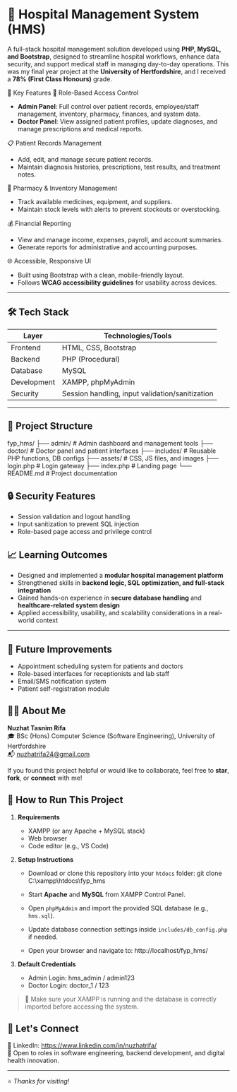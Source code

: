 # 🏥 Hospital Management System (HMS)

A full-stack hospital management solution developed using **PHP, MySQL, and Bootstrap**, designed to streamline hospital workflows, enhance data security, and support medical staff in managing day-to-day operations. This was my final year project at the **University of Hertfordshire**, and I received a **78% (First Class Honours)** grade.


 🔑 Key Features
 🔐 Role-Based Access Control
- **Admin Panel**: Full control over patient records, employee/staff management, inventory, pharmacy, finances, and system data.
- **Doctor Panel**: View assigned patient profiles, update diagnoses, and manage prescriptions and medical reports.

📋 Patient Records Management
- Add, edit, and manage secure patient records.
- Maintain diagnosis histories, prescriptions, test results, and treatment notes.

💊 Pharmacy & Inventory Management
- Track available medicines, equipment, and suppliers.
- Maintain stock levels with alerts to prevent stockouts or overstocking.

 💰 Financial Reporting
- View and manage income, expenses, payroll, and account summaries.
- Generate reports for administrative and accounting purposes.

🌐 Accessible, Responsive UI
- Built using Bootstrap with a clean, mobile-friendly layout.
- Follows **WCAG accessibility guidelines** for usability across devices.

---

## 🛠️ Tech Stack

| Layer        | Technologies/Tools                              |
|--------------|--------------------------------------------------|
| Frontend     | HTML, CSS, Bootstrap                            |
| Backend      | PHP (Procedural)                                |
| Database     | MySQL                                           |
| Development  | XAMPP, phpMyAdmin                               |
| Security     | Session handling, input validation/sanitization |

---

## 📁 Project Structure

fyp_hms/
├── admin/ # Admin dashboard and management tools
├── doctor/ # Doctor panel and patient interfaces
├── includes/ # Reusable PHP functions, DB configs
├── assets/ # CSS, JS files, and images
├── login.php # Login gateway
├── index.php # Landing page
└── README.md # Project documentation



## 🔒 Security Features

- Session validation and logout handling
- Input sanitization to prevent SQL injection
- Role-based page access and privilege control

## 📈 Learning Outcomes

- Designed and implemented a **modular hospital management platform**
- Strengthened skills in **backend logic, SQL optimization, and full-stack integration**
- Gained hands-on experience in **secure database handling** and **healthcare-related system design**
- Applied accessibility, usability, and scalability considerations in a real-world context

---

## 🚀 Future Improvements

- Appointment scheduling system for patients and doctors  
- Role-based interfaces for receptionists and lab staff  
- Email/SMS notification system  
- Patient self-registration module  


## 🙋‍♀️ About Me

**Nuzhat Tasnim Rifa**  
🎓 BSc (Hons) Computer Science (Software Engineering), University of Hertfordshire  
📬 nuzhatrifa24@gmail.com  

If you found this project helpful or would like to collaborate, feel free to **star**, **fork**, or **connect** with me!

## 🧪 How to Run This Project

1. **Requirements**
   - XAMPP (or any Apache + MySQL stack)
   - Web browser
   - Code editor (e.g., VS Code)

2. **Setup Instructions**
   - Download or clone this repository into your `htdocs` folder:
     git clone <your-repo-link> C:\xampp\htdocs\fyp_hms
    
   - Start **Apache** and **MySQL** from XAMPP Control Panel.
   - Open `phpMyAdmin` and import the provided SQL database (e.g., `hms.sql`).
   - Update database connection settings inside `includes/db_config.php` if needed.
   - Open your browser and navigate to:
     http://localhost/fyp_hms/


3. **Default Credentials**
   - Admin Login: hms_admin / admin123
   - Doctor Login: doctor_1 / 123

> 📌 Make sure your XAMPP is running and the database is correctly imported before accessing the system.


## 💬 Let's Connect

📎 LinkedIn: https://www.linkedin.com/in/nuzhatrifa/  
💼 Open to roles in software engineering, backend development, and digital health innovation.

---

⭐ *Thanks for visiting!*
